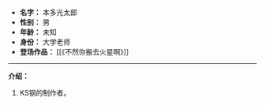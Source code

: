
- **名字：** 本多光太郎
- **性别：** 男
- **年龄：** 未知
- **身份：** 大学老师
- **登场作品：** [[《不然你搬去火星啊》]]

---

**介绍：** 

1. KS钢的制作者。
